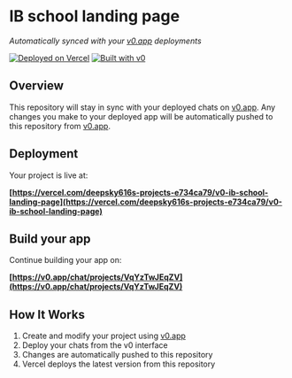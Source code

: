 # IB school landing page

*Automatically synced with your [v0.app](https://v0.app) deployments*

[![Deployed on Vercel](https://img.shields.io/badge/Deployed%20on-Vercel-black?style=for-the-badge&logo=vercel)](https://vercel.com/deepsky616s-projects-e734ca79/v0-ib-school-landing-page)
[![Built with v0](https://img.shields.io/badge/Built%20with-v0.app-black?style=for-the-badge)](https://v0.app/chat/projects/VqYzTwJEqZV)

## Overview

This repository will stay in sync with your deployed chats on [v0.app](https://v0.app).
Any changes you make to your deployed app will be automatically pushed to this repository from [v0.app](https://v0.app).

## Deployment

Your project is live at:

**[https://vercel.com/deepsky616s-projects-e734ca79/v0-ib-school-landing-page](https://vercel.com/deepsky616s-projects-e734ca79/v0-ib-school-landing-page)**

## Build your app

Continue building your app on:

**[https://v0.app/chat/projects/VqYzTwJEqZV](https://v0.app/chat/projects/VqYzTwJEqZV)**

## How It Works

1. Create and modify your project using [v0.app](https://v0.app)
2. Deploy your chats from the v0 interface
3. Changes are automatically pushed to this repository
4. Vercel deploys the latest version from this repository